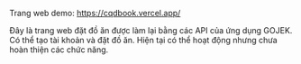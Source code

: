 Trang web demo: https://cqdbook.vercel.app/


Đây là trang web đặt đồ ăn được làm lại bằng các API của ứng dụng GOJEK. Có thể tạo tài khoản và đặt đồ ăn. Hiện tại có thể hoạt động nhưng chưa hoàn thiện các chức năng.
